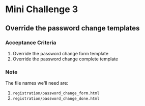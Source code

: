 # Mini Challenge 3

## Override the password change templates

### Acceptance Criteria
1. Override the password change form template
2. Override the password change complete template

### Note
The file names we'll need are:
1. `registration/password_change_form.html`
2. `registration/password_change_done.html`